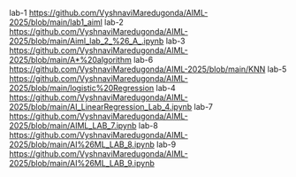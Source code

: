 lab-1 https://github.com/VyshnaviMaredugonda/AIML-2025/blob/main/lab1_aiml
lab-2 https://github.com/VyshnaviMaredugonda/AIML-2025/blob/main/Aiml_lab_2_%26_A_.ipynb
lab-3 https://github.com/VyshnaviMaredugonda/AIML-2025/blob/main/A*%20algorithm
lab-6 https://github.com/VyshnaviMaredugonda/AIML-2025/blob/main/KNN
lab-5 https://github.com/VyshnaviMaredugonda/AIML-2025/blob/main/logistic%20Regression
lab-4 https://github.com/VyshnaviMaredugonda/AIML-2025/blob/main/AI_LinearRegression_Lab_4.ipynb
lab-7 https://github.com/VyshnaviMaredugonda/AIML-2025/blob/main/AIML_LAB_7.ipynb
lab-8 https://github.com/VyshnaviMaredugonda/AIML-2025/blob/main/AI%26ML_LAB_8.ipynb
lab-9 https://github.com/VyshnaviMaredugonda/AIML-2025/blob/main/AI%26ML_LAB_9.ipynb
